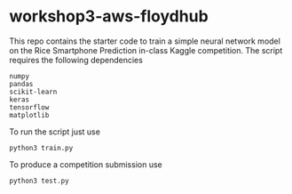 # workshop3-aws-floydhub

This repo contains the starter code to train a simple neural network model on the Rice Smartphone Prediction in-class Kaggle
competition. The script requires the following dependencies
```
numpy
pandas
scikit-learn
keras
tensorflow
matplotlib
```

To run the script just use 
```
python3 train.py
```

To produce a competition submission use
```
python3 test.py
```
